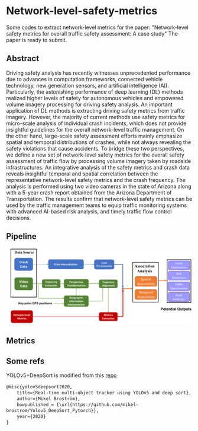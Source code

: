 # Network-level-safety-metrics
Some codes to extract network-level metrics for the paper: "Network-level safety metrics for overall traffic safety assessment: A case study"
The paper is ready to submit.

## Abstract
Driving safety analysis has recently witnesses unprecedented performance due to advances in computation frameworks, connected vehicle technology, new generation sensors, and artificial intelligence (AI). Particularly, the astonishing performance of deep learning (DL) methods realized higher levels of safety for autonomous vehicles and empowered volume imagery processing for driving safety analysis. 
An important application of DL methods is extracting driving safety metrics from traffic imagery. However, the majority of current methods use safety metrics for micro-scale analysis of individual crash incidents, which does not provide insightful guidelines for the overall network-level traffic management. On the other hand, large-scale safety assessment efforts mainly emphasize spatial and temporal distributions of crashes, while not always revealing the safety violations that cause accidents. To bridge these two perspectives, we define a new set of network-level safety metrics for the overall safety assessment of traffic flow by processing volume imagery taken by roadside infrastructures. An integrative analysis of the safety metrics and crash data reveals insightful temporal and spatial correlation between the representative network-level safety metrics and the crash frequency. The analysis is performed using two video cameras in the state of Arizona along with a 5-year crash report obtained from the Arizona Department of Transportation. The results confirm that network-level safety metrics can be used by the traffic management teams to equip traffic monitoring systems with advanced AI-based risk analysis, and timely traffic flow control decisions.

## Pipeline

![iamge](https://github.com/XiwenChen-Clemson/Network-level-safety-metrics/blob/main/images/pipeline.png)



## Metrics








## Some refs
YOLOv5+DeepSort is modified from this [repo](https://github.com/mikel-brostrom/Yolov5_DeepSort_Pytorch)
```
@misc{yolov5deepsort2020,
    title={Real-time multi-object tracker using YOLOv5 and deep sort},
    author={Mikel Broström},
    howpublished = {\url{https://github.com/mikel-brostrom/Yolov5_DeepSort_Pytorch}},
    year={2020}
}
```
